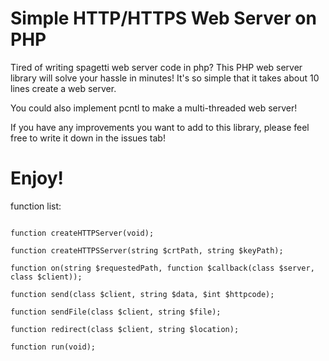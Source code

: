 # Simple HTTP/HTTPS Web Server on PHP

Tired of writing spagetti web server code in php? This PHP web server library will solve your hassle in minutes! It's so simple that it takes about 10 lines create a web server. 

You could also implement pcntl to make a multi-threaded web server! 

If you have any improvements you want to add to this library, please feel free to write it down in the issues tab!

# Enjoy!

function list:
  ```class WebServer(string $address, int $port);
  
  function createHTTPServer(void);
  
  function createHTTPSServer(string $crtPath, string $keyPath);
  
  function on(string $requestedPath, function $callback(class $server, class $client));
  
  function send(class $client, string $data, $int $httpcode);
  
  function sendFile(class $client, string $file);
  
  function redirect(class $client, string $location);
  
  function run(void);
  
  ```
  
